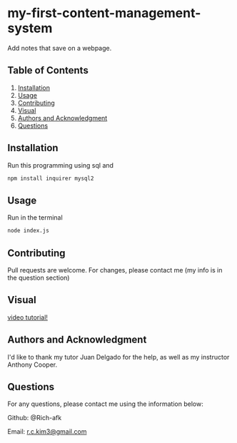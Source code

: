 # my-first-content-management-system

Add notes that save on a webpage.

## Table of Contents
1. [Installation](#installation)
2. [Usage](#usage)
3. [Contributing](#contributin)
4. [Visual](#visual)
5. [Authors and Acknowledgment](#authors-and-acknowledgment)
5. [Questions](#questions)
    
## Installation

Run this programming using sql and

```bash
npm install inquirer mysql2
```

## Usage
    
Run in the terminal
```bash
node index.js
```

## Contributing

Pull requests are welcome. For changes, please contact me (my info is in the question section)
    
## Visual

[video tutorial!](https://youtu.be/rtSxQsNo5Hc)

## Authors and Acknowledgment

I'd like to thank my tutor Juan Delgado for the help, as well as my instructor Anthony Cooper.

## Questions

For any questions, please contact me using the information below:

Github: @Rich-afk
    
Email: r.c.kim3@gmail.com

